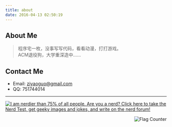 ```yaml
---
title: about
date: 2016-04-13 02:50:19
---
```


## About Me


> 程序宅一枚，没事写写代码，看看动漫，打打游戏。  
ACM退役狗，大学重深造中…...


## Contact Me

- Email: ziyaoguo@gmail.com  
- QQ: 751744014


--------



<a href="http://www.nerdtests.com/ft_nq.php">
<img src="http://www.nerdtests.com/images/ft/nq/1544a3365a.gif" alt="I am nerdier than 75% of all people. Are you a nerd? Click here to take the Nerd Test, get geeky images and jokes, and write on the nerd forum!" align="middle"></a>

<a href="http://s11.flagcounter.com/more/QPCC"><img src="http://s11.flagcounter.com/count2/QPCC/bg_FFFFFF/txt_000000/border_CCCCCC/columns_2/maxflags_10/viewers_0/labels_0/pageviews_0/flags_0/percent_0/" alt="Flag Counter" border="0" style="float:right"></a>